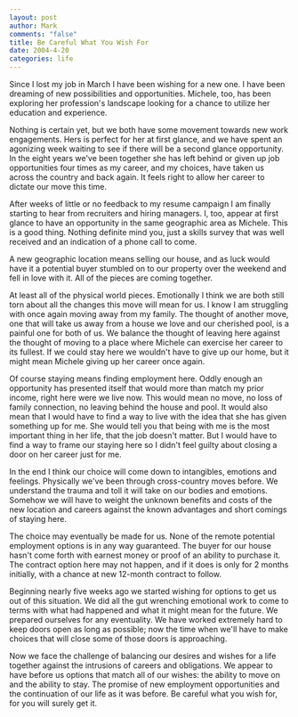 ```yaml
--- 
layout: post
author: Mark
comments: "false"
title: Be Careful What You Wish For
date: 2004-4-20
categories: life
---
```

Since I lost my job in March I have been wishing for a new one. I have been dreaming of new possibilities and opportunities. Michele, too, has been exploring her profession's landscape looking for a chance to utilize her education and experience.

Nothing is certain yet, but we both have some movement towards new work engagements. Hers is perfect for her at first glance, and we have spent an agonizing week waiting to see if there will be a second glance opportunity. In the eight years we've been together she has left behind or given up job opportunities four times as my career, and my choices, have taken us across the country and back again. It feels right to allow her career to dictate our move this time.

After weeks of little or no feedback to my resume campaign I am finally starting to hear from recruiters and hiring managers. I, too, appear at first glance to have an opportunity in the same geographic area as Michele. This is a good thing. Nothing definite mind you, just a skills survey that was well received and an indication of a phone call to come.

A new geographic location means selling our house, and as luck would have it a potential buyer stumbled on to our property over the weekend and fell in love with it. All of the pieces are coming together.

At least all of the physical world pieces. Emotionally I think we are both still torn about all the changes this move will mean for us. I know I am struggling with once again moving away from my family. The thought of another move, one that will take us away from a house we love and our cherished pool, is a painful one for both of us. We balance the thought of leaving here against the thought of moving to a place where Michele can exercise her career to its fullest. If we could stay here we wouldn't have to give up our home, but it might mean Michele giving up her career once again.

Of course staying means finding employment here. Oddly enough an opportunity has presented itself that would more than match my prior income, right here were we live now. This would mean no move, no loss of family connection, no leaving behind the house and pool. It would also mean that I would have to find a way to live with the idea that she has given something up for me. She would tell you that being with me is the most important thing in her life, that the job doesn't matter. But I would have to find a way to frame our staying here so I didn't feel guilty about closing a door on her career just for me.

In the end I think our choice will come down to intangibles, emotions and feelings. Physically we've been through cross-country moves before. We understand the trauma and toll it will take on our bodies and emotions. Somehow we will have to weight the unknown benefits and costs of the new location and careers against the known advantages and short comings of staying here.

The choice may eventually be made for us. None of the remote potential employment options is in any way guaranteed. The buyer for our house hasn't come forth with earnest money or proof of an ability to purchase it. The contract option here may not happen, and if it does is only for 2 months initially, with a chance at new 12-month contract to follow.

Beginning nearly five weeks ago we started wishing for options to get us out of this situation. We did all the gut wrenching emotional work to come to terms with what had happened and what it might mean for the future. We prepared ourselves for any eventuality. We have worked extremely hard to keep doors open as long as possible; now the time when we'll have to make choices that will close some of those doors is approaching.

Now we face the challenge of balancing our desires and wishes for a life together against the intrusions of careers and obligations. We appear to have before us options that match all of our wishes: the ability to move on and the ability to stay. The promise of new employment opportunities and the continuation of our life as it was before. Be careful what you wish for, for you will surely get it.
